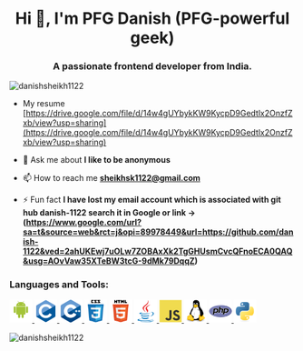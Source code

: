 <h1 align="center">Hi 👋, I'm PFG Danish (PFG-powerful geek)</h1>
<h3 align="center">A passionate frontend developer from India.</h3>

<p align="left"> <img src="https://komarev.com/ghpvc/?username=danishsheikh1122&label=Profile%20views&color=0e75b6&style=flat" alt="danishsheikh1122" /> </p>


- My resume [https://drive.google.com/file/d/14w4gUYbykKW9KycpD9Gedtlx2OnzfZxb/view?usp=sharing](https://drive.google.com/file/d/14w4gUYbykKW9KycpD9Gedtlx2OnzfZxb/view?usp=sharing)

- 💬 Ask me about **I like to be anonymous**

- 📫 How to reach me **sheikhsk1122@gmail.com**

- ⚡ Fun fact **I have lost my email account which is associated with git hub danish-1122 search it in Google or link ->(https://www.google.com/url?sa=t&source=web&rct=j&opi=89978449&url=https://github.com/danish-1122&ved=2ahUKEwj7uOLw7ZOBAxXk2TgGHUsmCvcQFnoECA0QAQ&usg=AOvVaw35XTeBW3tcG-9dMk79DqqZ)**

<h3 align="left">Languages and Tools:</h3>
<p align="left"> <a href="https://developer.android.com" target="_blank" rel="noreferrer"> <img src="https://raw.githubusercontent.com/devicons/devicon/master/icons/android/android-original-wordmark.svg" alt="android" width="40" height="40"/> </a> <a href="https://www.cprogramming.com/" target="_blank" rel="noreferrer"> <img src="https://raw.githubusercontent.com/devicons/devicon/master/icons/c/c-original.svg" alt="c" width="40" height="40"/> </a> <a href="https://www.w3schools.com/cpp/" target="_blank" rel="noreferrer"> <img src="https://raw.githubusercontent.com/devicons/devicon/master/icons/cplusplus/cplusplus-original.svg" alt="cplusplus" width="40" height="40"/> </a> <a href="https://www.w3schools.com/css/" target="_blank" rel="noreferrer"> <img src="https://raw.githubusercontent.com/devicons/devicon/master/icons/css3/css3-original-wordmark.svg" alt="css3" width="40" height="40"/> </a> <a href="https://www.w3.org/html/" target="_blank" rel="noreferrer"> <img src="https://raw.githubusercontent.com/devicons/devicon/master/icons/html5/html5-original-wordmark.svg" alt="html5" width="40" height="40"/> </a> <a href="https://www.java.com" target="_blank" rel="noreferrer"> <img src="https://raw.githubusercontent.com/devicons/devicon/master/icons/java/java-original.svg" alt="java" width="40" height="40"/> </a> <a href="https://developer.mozilla.org/en-US/docs/Web/JavaScript" target="_blank" rel="noreferrer"> <img src="https://raw.githubusercontent.com/devicons/devicon/master/icons/javascript/javascript-original.svg" alt="javascript" width="40" height="40"/> </a> <a href="https://www.linux.org/" target="_blank" rel="noreferrer"> <img src="https://raw.githubusercontent.com/devicons/devicon/master/icons/linux/linux-original.svg" alt="linux" width="40" height="40"/> </a> <a href="https://www.php.net" target="_blank" rel="noreferrer"> <img src="https://raw.githubusercontent.com/devicons/devicon/master/icons/php/php-original.svg" alt="php" width="40" height="40"/> </a> <a href="https://www.python.org" target="_blank" rel="noreferrer"> <img src="https://raw.githubusercontent.com/devicons/devicon/master/icons/python/python-original.svg" alt="python" width="40" height="40"/> </a> </p>

<p><img align="center" src="https://github-readme-stats.vercel.app/api/top-langs?username=danishsheikh1122&show_icons=true&locale=en&layout=compact" alt="danishsheikh1122" /></p>
